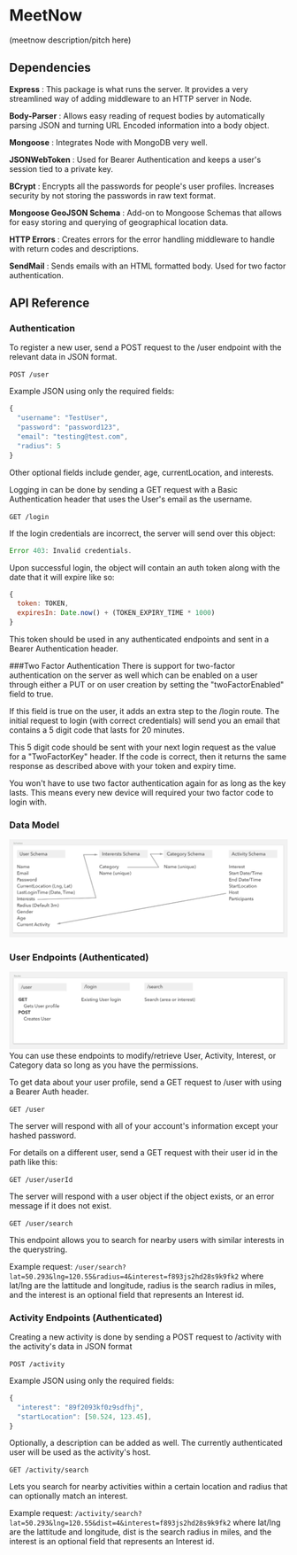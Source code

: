 # MeetNow
(meetnow description/pitch here)

## Dependencies

**Express**
  : This package is what runs the server. It provides a very streamlined way of adding middleware to an HTTP server in Node.

**Body-Parser**
  : Allows easy reading of request bodies by automatically parsing JSON and turning URL Encoded information into a body object.

**Mongoose**
  : Integrates Node with MongoDB very well.

**JSONWebToken**
  : Used for Bearer Authentication and keeps a user's session tied to a private key.

**BCrypt**
  : Encrypts all the passwords for people's user profiles. Increases security by not storing the passwords in raw text format.

**Mongoose GeoJSON Schema**
  : Add-on to Mongoose Schemas that allows for easy storing and querying of geographical location data.

**HTTP Errors**
  : Creates errors for the error handling middleware to handle with return codes and descriptions.

**SendMail**
  : Sends emails with an HTML formatted body. Used for two factor authentication.

## API Reference

### Authentication
To register a new user, send a POST request to the /user endpoint with the relevant data in JSON format.

<code>POST /user</code>

Example JSON using only the required fields:
``` javascript
{
  "username": "TestUser",
  "password": "password123",
  "email": "testing@test.com",
  "radius": 5
}
```
Other optional fields include gender, age, currentLocation, and interests.


Logging in can be done by sending a GET request with a Basic Authentication header that uses the User's email as the username.

<code>GET /login</code>

If the login credentials are incorrect, the server will send over this object:

``` javascript
Error 403: Invalid credentials.
```

Upon successful login, the object will contain an auth token along with the date that it will expire like so:

``` javascript
{
  token: TOKEN,
  expiresIn: Date.now() + (TOKEN_EXPIRY_TIME * 1000)
}
```

This token should be used in any authenticated endpoints and sent in a Bearer Authentication header.

###Two Factor Authentication
There is support for two-factor authentication on the server as well which can be enabled on a user through either a PUT or
on user creation by setting the "twoFactorEnabled" field to true.

If this field is true on the user, it adds an extra step to the /login route. The initial request to login (with correct credentials) will send you an email
that contains a 5 digit code that lasts for 20 minutes.

This 5 digit code should be sent with your next login request as the value for a "TwoFactorKey" header.
If the code is correct, then it returns the same response as described above with your token and expiry time.

You won't have to use two factor authentication again for as long as the key lasts. This means every new device will required
your two factor code to login with.

### Data Model
![Data Model](https://github.com/ShibaScream/meetnow/blob/master/visual-schemas.png "Data Model")

### User Endpoints (Authenticated)
![Routes](https://github.com/ShibaScream/meetnow/blob/master/visual-routes.png "Routes")
You can use these endpoints to modify/retrieve User, Activity, Interest, or Category data so long as you have the permissions.

To get data about your user profile, send a GET request to /user with using a Bearer Auth header.

<code>GET /user</code>

The server will respond with all of your account's information except your hashed password.

For details on a different user, send a GET request with their user id in the path like this:

<code>GET /user/userId</code>

The server will respond with a user object if the object exists, or an error message if it does not exist.

<code>GET /user/search</code>

This endpoint allows you to search for nearby users with similar interests in the querystring.

Example request:
<code>/user/search?lat=50.293&lng=120.55&radius=4&interest=f893js2hd28s9k9fk2</code>
where lat/lng are the lattitude and longitude, radius is the search radius in miles, and the interest is an optional field that represents an Interest id.

### Activity Endpoints (Authenticated)

Creating a new activity is done by sending a POST request to /activity with the activity's data in JSON format

<code>POST /activity</code>

Example JSON using only the required fields:
``` javascript
{
  "interest": "89f2093kf0z9sdfhj",
  "startLocation": [50.524, 123.45],
}
```
Optionally, a description can be added as well. The currently authenticated user will be used as the activity's host.

<code>GET /activity/search</code>

Lets you search for nearby activities within a certain location and radius that can optionally match an interest.

Example request:
<code>/activity/search?lat=50.293&lng=120.55&dist=4&interest=f893js2hd28s9k9fk2</code>
where lat/lng are the lattitude and longitude, dist is the search radius in miles, and the interest is an optional field that represents an Interest id.
